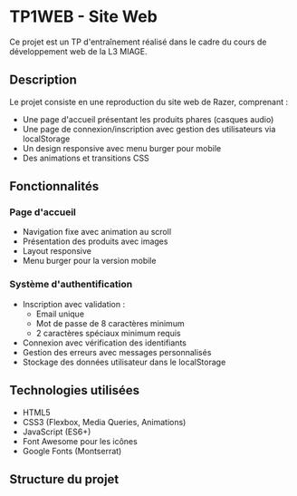 # TP1WEB - Site Web

Ce projet est un TP d'entraînement réalisé dans le cadre du cours de développement web de la L3 MIAGE.

## Description

Le projet consiste en une reproduction du site web de Razer, comprenant :

- Une page d'accueil présentant les produits phares (casques audio)
- Une page de connexion/inscription avec gestion des utilisateurs via localStorage
- Un design responsive avec menu burger pour mobile
- Des animations et transitions CSS

## Fonctionnalités

### Page d'accueil
- Navigation fixe avec animation au scroll
- Présentation des produits avec images
- Layout responsive
- Menu burger pour la version mobile

### Système d'authentification
- Inscription avec validation :
  - Email unique
  - Mot de passe de 8 caractères minimum
  - 2 caractères spéciaux minimum requis
- Connexion avec vérification des identifiants
- Gestion des erreurs avec messages personnalisés
- Stockage des données utilisateur dans le localStorage

## Technologies utilisées

- HTML5
- CSS3 (Flexbox, Media Queries, Animations)
- JavaScript (ES6+)
- Font Awesome pour les icônes
- Google Fonts (Montserrat)

## Structure du projet
